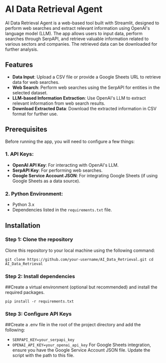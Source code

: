 # AI Data Retrieval Agent

AI Data Retrieval Agent is a web-based tool built with Streamlit, designed to perform web searches and extract relevant information using OpenAI's language model (LLM). The app allows users to input data, perform searches through SerpAPI, and retrieve valuable information related to various sectors and companies. The retrieved data can be downloaded for further analysis.

## Features

- **Data Input**: Upload a CSV file or provide a Google Sheets URL to retrieve data for web searches.
- **Web Search**: Perform web searches using the SerpAPI for entities in the selected dataset.
- **LLM-based Information Extraction**: Use OpenAI's LLM to extract relevant information from web search results.
- **Download Extracted Data**: Download the extracted information in CSV format for further use.

## Prerequisites

Before running the app, you will need to configure a few things:

### 1. **API Keys**:
   - **OpenAI API Key**: For interacting with OpenAI's LLM.
   - **SerpAPI Key**: For performing web searches.
   - **Google Service Account JSON**: For integrating Google Sheets (if using Google Sheets as a data source).

### 2. **Python Environment**:
   - Python 3.x
   - Dependencies listed in the `requirements.txt` file.

## Installation

### Step 1: Clone the repository

Clone this repository to your local machine using the following command:

`git clone https://github.com/your-username/AI_Data_Retrieval.git
cd AI_Data_Retrieval`

### Step 2: Install dependencies

##Create a virtual environment (optional but recommended) and install the required packages.

`pip install -r requirements.txt`

### Step 3: Configure API Keys

##Create a .env file in the root of the project directory and add the following:
   - `SERPAPI_KEY=your_serpapi_key`
   - `OPENAI_API_KEY=your_openai_api_key`
For Google Sheets integration, ensure you have the Google Service Account JSON file. Update the script with the path to this file.


